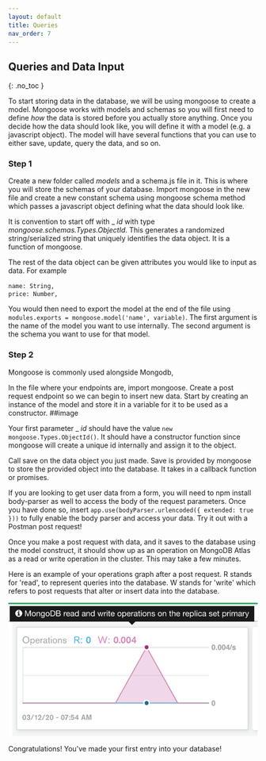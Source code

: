```yaml
---
layout: default
title: Queries
nav_order: 7
---
```


## Queries and Data Input
{: .no_toc }

To start storing data in the database, we will be using mongoose to create a model. Mongoose works with models and schemas so you will first need to define _how_ the data is stored before you actually store anything. Once you decide how the data should look like, you will define it with a model (e.g. a javascript object). The model will have several functions that you can use to either save, update, query the data, and so on. 

### Step 1
Create a new folder called _models_ and a schema.js file in it. This is where you will store the schemas of your database.
Import mongoose in the new file and create a new constant schema using mongoose schema method which passes a javascript object defining what the data should look like. 

It is convention to start off with _ _id_ with type _mongoose.schemas.Types.ObjectId_. This generates a randomized string/serialized string that uniquely identifies the data object. It is a function of mongoose. 

The rest of the data object can be given attributes you would like to input as data. For example 
```
name: String,
price: Number,
```
You would then need to export the model at the end of the file using `modules.exports = mongoose.model('name', variable)`.
The first argument is the name of the model you want to use internally. 
The second argument is the schema you want to use for that model. 

### Step 2

Mongoose is commonly used alongside Mongodb, 

In the file where your endpoints are, import mongoose. Create a post request endpoint so we can begin to insert new data. Start by creating an instance of the model and store it in a variable for it to be used as a constructor. 
##image 

Your first parameter _ _id_ should have the value `new mongoose.Types.ObjectId()`. It should have a constructor function since mongoose will create a unique id internally and assign it to the object. 

Call save on the data object you just made. Save is provided by mongoose to store the provided object into the database. 
It takes in a callback function or promises. 

If you are looking to get user data from a form, you will need to npm install body-parser as well to access the body of the request parameters. Once you have done so, insert `app.use(bodyParser.urlencoded({ extended: true }))` to fully enable the body parser and access your data. Try it out with a Postman post request!

Once you make a post request with data, and it saves to the database using the model construct, it should show up as an operation on MongoDB Atlas as a read or write operation in the cluster. This may take a few minutes. 

Here is an example of your operations graph after a post request. R stands for 'read', to represent queries into the database. W stands for 'write' which refers to post requests that alter or insert data into the database. 

![mongoatlas](https://github.com/eswong610/user-guide-docs/blob/gh-pages/assets/images/mongoatlasrw.png?raw=true)

Congratulations! You've made your first entry into your database! 


